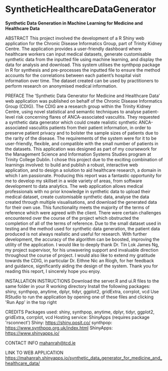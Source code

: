 # SyntheticHealthcareDataGenerator
**Synthetic Data Generation in Machine Learning for Medicine and Healthcare Data**

ABSTRACT
This project involved the development of a R Shiny web application for the Chronic Disease Informatics Group, part of Trinity Kidney Centre. The application provides a user-friendly dashboard where healthcare workers can input medical datasets, generate customisable synthetic data from the inputted file using machine learning, and display the data for analysis and download. This system utilises the synthpop package in R for synthesis and pre-processes the inputted file to ensure the method accounts for the correlations between each patient’s hospital visit information over time. The dataset created can be used by practitioners to perform research on anonymised medical information. 

PREFACE
The ‘Synthetic Data Generator for Medicine and Healthcare Data’ web application was published on behalf of the Chronic Disease Informatics Group (CDIG). The CDIG are a research group within the Trinity Kidney Centre, using novel statistical and semantic techniques to analyse patient-level risk concerning flares of ANCA-associated vasculitis. They requested a synthetic data generator which could create realistic synthetic ANCA-associated vasculitis patients from their patient information, in order to preserve patient privacy and to bolster the sample sizes of patients due to the rarity of the disease. The requirements of the system were for it to be user-friendly, flexible, and compatible with the small number of patients in the datasets. 
This application was designed as part of my coursework for the Management Science and Information Systems Studies program at Trinity College Dublin. I chose this project due to the exciting combination of learnings involved: to build and publish a robust, interactive web application, and to design a solution to aid healthcare research, a domain in which I am passionate. Producing this report was a fantastic opportunity for me to develop my skillset in a wide variety of areas, from software development to data analytics.
The web application allows medical professionals with no prior knowledge in synthetic data to upload their medical dataset, create customisable synthetic data, analyse the data created through multiple visualisations, and download the generated data for their own use. This functionality meets the majority of the terms of reference which were agreed with the client. 
There were certain challenges encountered over the course of the project which obstructed the completion of all of the terms of reference. Due to the small dataset used in testing and the method used for synthetic data generation, the patient data produced is not always realistic and useful for research. With further development, the accuracy of the algorithm can be boosted, improving the utility of the application.
I would like to deeply thank Dr. Tin Lok James Ng, my project supervisor, for his unwavering support and invaluable direction throughout the course of project. I would also like to extend my gratitude towards the CDIG, in particular Dr. Eithne Nic an Ríogh, for her feedback and guidance, significantly aiding the design of the system. Thank you for reading this report, I sincerely hope you enjoy.

INSTALLATION INSTRUCTIONS
Download the server.R and ui.R files to the same folder in your R working directory
Install the following packages: shiny, synthpop, anytime, dplyr, tidyr, ggplot2, gridExtra, corrplot, vcd
Use RStudio to run the application by opening one of these files and clicking 'Run App' in the top right

CREDITS
Packages used: shiny, synthpop, anytime, dplyr, tidyr, ggplot2, gridExtra, corrplot, vcd
Hosting service: ShinyApps (requires package 'rsconnect')
Shiny: https://shiny.posit.co/
synthpop: https://www.synthpop.org.uk/index.html
ShinyApps: https://www.shinyapps.io/

CONTACT INFO
mahanrah@tcd.ie

LINK TO WEB APPLICATION
https://mahanrah.shinyapps.io/synthetic_data_generator_for_medicine_and_healthcare_data/ 
